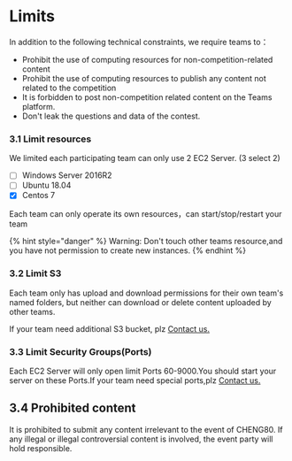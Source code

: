 # Limits

In addition to the following technical constraints, we require teams to：

* Prohibit the use of computing resources for non-competition-related content 
* Prohibit the use of computing resources to publish any content not related to the competition 
* It is forbidden to post non-competition related content on the Teams platform. 
* Don't leak the questions and data of the contest.



### 3.1 Limit resources

We limited each participating team can only use 2 EC2 Server. \(3 select 2\)

* [ ] Windows Server 2016R2
* [ ] Ubuntu 18.04
* [x] Centos 7

Each team can only operate its own resources，can start/stop/restart your team

{% hint style="danger" %}
Warning: Don't touch other teams resource,and you have not permission to create new instances.
{% endhint %}

### 3.2 Limit S3

Each team only has upload and download permissions for their own team's named folders, but neither can download or delete content uploaded by other teams.

If your team need additional S3 bucket, plz [Contact us.](../../tech-support/online-support.md)

### 3.3 Limit  Security Groups\(Ports\)

Each EC2 Server will only open limit Ports  60-9000.You should start your server on these Ports.If your team need special ports,plz [Contact us.](../../tech-support/online-support.md)

## 3.4 Prohibited content

It is prohibited to submit any content irrelevant to the event of CHENG80. If any illegal or illegal controversial content is involved, the event party will hold responsible.

